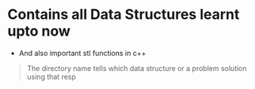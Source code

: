 # Contains all Data Structures learnt upto now

* And also important stl functions in c++

>The directory name tells which data structure or a problem solution using that resp